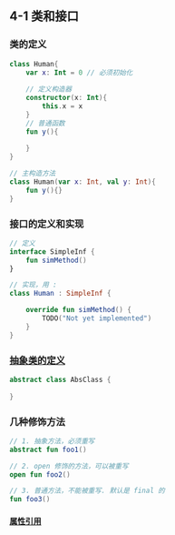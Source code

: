 ## 4-1 类和接口

### 类的定义
```kotlin
class Human{
    var x: Int = 0 // 必须初始化
    
    // 定义构造器
    constructor(x: Int){
        this.x = x
    }
    // 普通函数
    fun y(){
        
    }
}

// 主构造方法
class Human(var x: Int, val y: Int){
    fun y(){}
}
```

### 接口的定义和实现

```kotlin
// 定义
interface SimpleInf {
    fun simMethod()
}

// 实现，用 :
class Human : SimpleInf {

    override fun simMethod() {
        TODO("Not yet implemented")
    }
}
```

### [抽象类的定义](../../../../src/main/kotlin/cn/kk/mooc/chapter4/section1/Human.kt)
```kotlin
abstract class AbsClass {
     
}
```

### 几种修饰方法
```kotlin
// 1. 抽象方法，必须重写
abstract fun foo1()

// 2. open 修饰的方法，可以被重写
open fun foo2()

// 3. 普通方法，不能被重写. 默认是 final 的
fun foo3()

```

#### [属性引用](../../../../src/main/kotlin/cn/kk/mooc/chapter4/section1/Demo.kt)